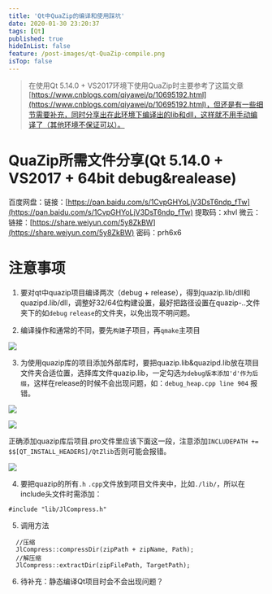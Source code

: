 ```yaml
---
title: 'Qt中QuaZip的编译和使用踩坑'
date: 2020-01-30 23:20:37
tags: [Qt]
published: true
hideInList: false
feature: /post-images/qt-QuaZip-compile.png
isTop: false
---
```

> 在使用Qt 5.14.0 + VS2017环境下使用QuaZip时主要参考了这篇文章[https://www.cnblogs.com/qiyawei/p/10695192.html](https://www.cnblogs.com/qiyawei/p/10695192.html)，但还是有一些细节需要补充，同时分享出在此环境下编译出的lib和dll，这样就不用手动编译了（其他环境不保证可以）。

# QuaZip所需文件分享(Qt 5.14.0 + VS2017 + 64bit debug&realease)

百度网盘：链接：[https://pan.baidu.com/s/1CvpGHYoLjV3DsT6ndp_fTw](https://pan.baidu.com/s/1CvpGHYoLjV3DsT6ndp_fTw) 提取码：xhvl
微云：链接：[https://share.weiyun.com/5y8ZkBW](https://share.weiyun.com/5y8ZkBW) 密码：prh6x6

# 注意事项

1. 要对qt中quazip项目编译两次（debug + release），得到quazip.lib/dll和quazipd.lib/dll，调整好32/64位构建设置，最好把路径设置在quazip-..文件夹下的如`debug` `release`的文件夹，以免出现不明问题。

2. 编译操作和通常的不同，要先`构建`子项目，再`qmake`主项目

![](https://gitee.com/Purple-CSGO/Purp1e-Image-Hosting/raw/master/20200329232101.png)

3. 为使用quazip库的项目添加外部库时，要把quazip.lib&quazipd.lib放在项目文件夹合适位置，选择库文件quazip.lib，一定勾选`为debug版本添加'd'作为后缀`，这样在release的时候不会出现问题，如：`debug_heap.cpp line 904` 报错。

![](https://gitee.com/Purple-CSGO/Purp1e-Image-Hosting/raw/master/20200329232118.png)

![](https://gitee.com/Purple-CSGO/Purp1e-Image-Hosting/raw/master/20200329232127.png)

正确添加quazip库后项目.pro文件里应该下面这一段，注意添加`INCLUDEPATH += $$[QT_INSTALL_HEADERS]/QtZlib`否则可能会报错。

![](https://gitee.com/Purple-CSGO/Purp1e-Image-Hosting/raw/master/20200329232135.png)

4. 要把quazip的所有`.h` `.cpp`文件放到项目文件夹中，比如`./lib/`，所以在include头文件时需添加：

```
#include "lib/JlCompress.h"
```

5. 调用方法

```
  //压缩
  JlCompress::compressDir(zipPath + zipName, Path);
  //解压缩
  JlCompress::extractDir(zipFilePath, TargetPath);
```

6. 待补充：静态编译Qt项目时会不会出现问题？